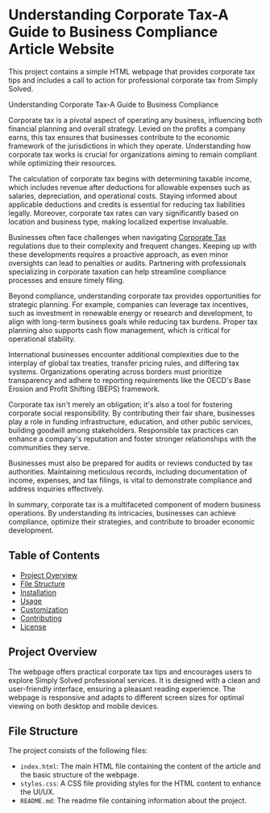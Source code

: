 # Understanding Corporate Tax-A Guide to Business Compliance Article Website

This project contains a simple HTML webpage that provides corporate tax tips and includes a call to action for professional corporate tax from Simply Solved.

Understanding Corporate Tax-A Guide to Business Compliance

Corporate tax is a pivotal aspect of operating any business, influencing both financial planning and overall strategy. Levied on the profits a company earns, this tax ensures that businesses contribute to the economic framework of the jurisdictions in which they operate. Understanding how corporate tax works is crucial for organizations aiming to remain compliant while optimizing their resources.

The calculation of corporate tax begins with determining taxable income, which includes revenue after deductions for allowable expenses such as salaries, depreciation, and operational costs. Staying informed about applicable deductions and credits is essential for reducing tax liabilities legally. Moreover, corporate tax rates can vary significantly based on location and business type, making localized expertise invaluable.

Businesses often face challenges when navigating <a href="https://www.simplysolved.ae/">Corporate Tax</a> regulations due to their complexity and frequent changes. Keeping up with these developments requires a proactive approach, as even minor oversights can lead to penalties or audits. Partnering with professionals specializing in corporate taxation can help streamline compliance processes and ensure timely filing.

Beyond compliance, understanding corporate tax provides opportunities for strategic planning. For example, companies can leverage tax incentives, such as investment in renewable energy or research and development, to align with long-term business goals while reducing tax burdens. Proper tax planning also supports cash flow management, which is critical for operational stability.

International businesses encounter additional complexities due to the interplay of global tax treaties, transfer pricing rules, and differing tax systems. Organizations operating across borders must prioritize transparency and adhere to reporting requirements like the OECD's Base Erosion and Profit Shifting (BEPS) framework.

Corporate tax isn't merely an obligation; it's also a tool for fostering corporate social responsibility. By contributing their fair share, businesses play a role in funding infrastructure, education, and other public services, building goodwill among stakeholders. Responsible tax practices can enhance a company's reputation and foster stronger relationships with the communities they serve.

Businesses must also be prepared for audits or reviews conducted by tax authorities. Maintaining meticulous records, including documentation of income, expenses, and tax filings, is vital to demonstrate compliance and address inquiries effectively.

In summary, corporate tax is a multifaceted component of modern business operations. By understanding its intricacies, businesses can achieve compliance, optimize their strategies, and contribute to broader economic development.


## Table of Contents

- [Project Overview](#project-overview)
- [File Structure](#file-structure)
- [Installation](#installation)
- [Usage](#usage)
- [Customization](#customization)
- [Contributing](#contributing)
- [License](#license)

## Project Overview

The webpage offers practical corporate tax tips and encourages users to explore Simply Solved professional services. It is designed with a clean and user-friendly interface, ensuring a pleasant reading experience. The webpage is responsive and adapts to different screen sizes for optimal viewing on both desktop and mobile devices.

## File Structure

The project consists of the following files:


- `index.html`: The main HTML file containing the content of the article and the basic structure of the webpage.
- `styles.css`: A CSS file providing styles for the HTML content to enhance the UI/UX.
- `README.md`: The readme file containing information about the project.
